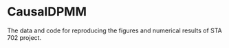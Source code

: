 # CausalDPMM
The data and code for reproducing the figures and numerical results of STA 702 project.
